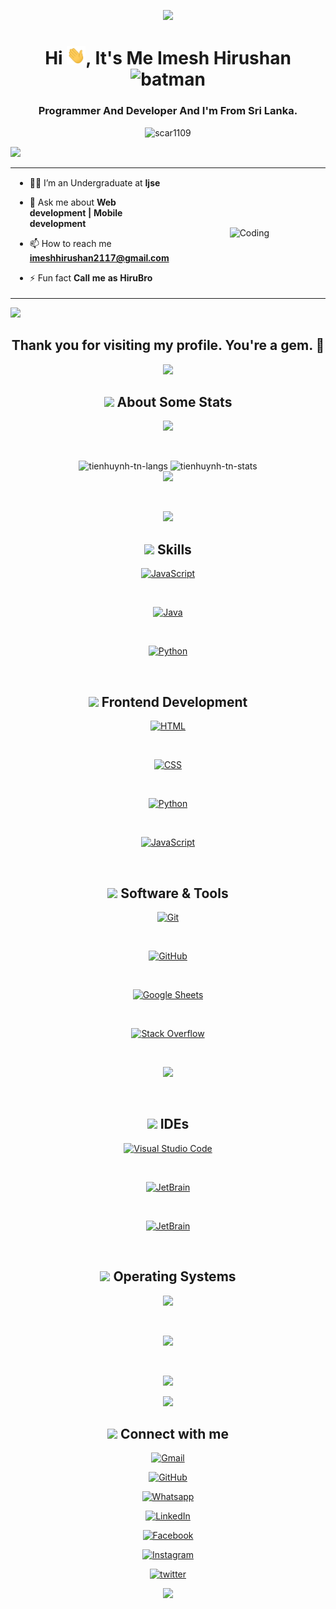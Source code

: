 <p align="center" ><img  src = "https://github.com/7oSkaaa/7oSkaaa/blob/main/Images/about_me.gif?raw=true" width = 100px></p>
<h1 align="center"> Hi <img src="https://raw.githubusercontent.com/ABSphreak/ABSphreak/master/gifs/Hi.gif"  width="30px">, It's Me Imesh Hirushan  <img  src='https://c.tenor.com/--AQwe1rA8EAAAAi/batman-pixel-art.gif'  alt="batman"  width="6%"></h1> 
<h3 align="center">Programmer And Developer And I'm From Sri Lanka.</h3>



<p align="center"> <img src="https://komarev.com/ghpvc/?username=scar1109&label=Profile%20views&color=0e75b6&style=flat" alt="scar1109" /> </p> 

<img  src="https://user-images.githubusercontent.com/73097560/115834477-dbab4500-a447-11eb-908a-139a6edaec5c.gif">

<table align="center">
<tr border="none">
<td width="50%" align="left">
  
- 🧑‍🎓 I’m an Undergraduate at **Ijse**

- 💬 Ask me about **Web development | Mobile development**

- 📫 How to reach me **imeshhirushan2117@gmail.com**
  
- ⚡ Fun fact **Call me as HiruBro**

</td>
<td width="50%" align="center">

  <img align="center" alt="Coding" width="450" src="https://github.com/7oSkaaa/7oSkaaa/blob/main/Images/Right_Side.gif?raw=true">
  
  </td>
</tr>
</table>

<img  src="https://user-images.githubusercontent.com/73097560/115834477-dbab4500-a447-11eb-908a-139a6edaec5c.gif">

<div align="center"> 

## Thank you for visiting my profile. You're a gem. :gem:

<img  src="https://profile-counter.glitch.me/imeshhirushan2117/count.svg">

<div/>

<div align="center">

## <img  src="https://media0.giphy.com/media/cNZqrH5IzOG0xrlWks/giphy.gif?cid=ecf05e47map255q427en9uprqc1sb0unjq5k4fnqg5pmhhs4&rid=giphy.gif&ct=s"  width="50px"> About Some Stats

<img  src="https://user-images.githubusercontent.com/73097560/115834477-dbab4500-a447-11eb-908a-139a6edaec5c.gif">

&emsp;

<div  align="center">

<img  height="150em"  src="https://github-readme-stats.vercel.app/api/top-langs/?username=imeshhirushan2117&layout=compact&show_icon=true&theme=algolia"  alt="tienhuynh-tn-langs"/>

<img  height="150em"  src="https://github-readme-stats.vercel.app/api/?username=imeshhirushan2117&layout=compact&show_icon=true&theme=algolia"  alt="tienhuynh-tn-stats"/>

</div>

<div  align="center">

<img  src="http://github-readme-streak-stats.herokuapp.com?user=imeshhirushan2117&theme=algolia&background=0d1117&hide_border=true"  />
</div>

&emsp;

<img  src="https://user-images.githubusercontent.com/73097560/115834477-dbab4500-a447-11eb-908a-139a6edaec5c.gif">
<div/>

<div align="center">

## <img  src="https://media2.giphy.com/media/QssGEmpkyEOhBCb7e1/giphy.gif?cid=ecf05e47a0n3gi1bfqntqmob8g9aid1oyj2wr3ds3mg700bl&rid=giphy.gif"  width ="25"><b> Skills</b>
<p  align="center">


<a  href="https://developer.mozilla.org/en-US/docs/Web/JavaScript"  target="_blank">

<img  alt="JavaScript"  src="https://img.shields.io/badge/JavaScript%20-%23F7DF1E.svg?style=plastic&logo=javascript&logoColor=black">

</a>

&emsp;

<a  href="https://www.java.com"  target="_blank">

<img  alt="Java"  src="https://img.shields.io/badge/Java-%23007396.svg?style=plastic&logo=java&logoColor=white">

</a>

&emsp;

<a  href="https://www.python.org"  target="_blank">

<img  alt="Python"  src="https://img.shields.io/badge/Python%20-%2314354C.svg?style=plastic&logo=python&logoColor=white">
</a>

</p>

&emsp;

## <img   src = "https://github.com/7oSkaaa/7oSkaaa/blob/main/Images/Front_End.gif?raw=true"  width = 50px><b>  Frontend Development</b>

<p  align="center">


<a  href="https://www.w3.org/html/"  target="_blank">

<img  alt="HTML"  src="https://img.shields.io/badge/HTML5%20-%23E34F26.svg?style=plastic&logo=html5&logoColor=white">

</a>

&emsp;

<a  href="https://www.w3schools.com/css/"  target="_blank">

<img  alt="CSS"  src="https://img.shields.io/badge/CSS%20-%231572B6.svg?style=plastic&logo=css3&logoColor=white">

</a>

&emsp;

<a  href="https://www.python.org"  target="_blank">

<img  alt="Python"  src="https://img.shields.io/badge/react-%2361DAFB.svg?style=plastic&logo=React&logoColor=black">

</a>

&emsp;

<a  href="https://developer.mozilla.org/en-US/docs/Web/JavaScript"  target="_blank">

<img  alt="JavaScript"  src="https://img.shields.io/badge/JavaScript%20-%23F7DF1E.svg?style=plastic&logo=javascript&logoColor=black">

</a>

</p>

&emsp;

## <img   src = "https://github.com/7oSkaaa/7oSkaaa/blob/main/Images/Software_Tools.gif?raw=true"  width = 50px><b>   Software & Tools</b>


<p  align="center">

<a  href="#"><img  alt="Git"  src="https://img.shields.io/badge/Git%20-%23F05033.svg?style=plastic&logo=git&logoColor=white"></a>

&emsp;

<a  href="#"><img  alt="GitHub"  src="https://img.shields.io/badge/github-%23181717.svg?style=plastic&logo=github&logoColor=white"></a>

&emsp;

<a  href="#"><img  alt="Google Sheets"  src="https://img.shields.io/badge/Google%20Sheets%20-%2334A853.svg?style=plastic&logo=google%20sheets&logoColor=white"></a>



&emsp;

<a  href="#"><img  alt="Stack Overflow"  src="https://img.shields.io/badge/-Stack%20Overflow-FE7A16?style=plastic&logo=stack-overflow&logoColor=white"></a>



&emsp;

<a  href="#"><img  src="https://img.shields.io/badge/mysql-%234479A1.svg?&style=plastic&logo=mysql&logoColor=white"/></a>

</p>

  &emsp;

## <img   src = "https://github.com/7oSkaaa/7oSkaaa/blob/main/Images/IDEs.gif?raw=true"  width = 50px><b>   IDEs</b>


<p  align="center">


<a  href="#"><img  alt="Visual Studio Code"  src="https://img.shields.io/badge/Visual%20Studio%20Code-0078d7.svg?style=plastic&logo=visual-studio-code&logoColor=white"></a>

&emsp;

<a  href=""><img  alt="JetBrain"  src="https://img.shields.io/badge/Intellij IDEA-F62E5B.svg?style=plastic&logo=Intellij IDEA&logoColor=white" /></a>

&emsp;

<a  href="#"><img  alt="JetBrain"  src="https://img.shields.io/badge/PyCharm-7FD972.svg?style=plastic&logo=PyCharm&logoColor=white" /></a>

</p>

</p>

&emsp;

## <img   src = "https://github.com/7oSkaaa/7oSkaaa/blob/main/Images/OS.gif?raw=true"  width = 50px><b> Operating Systems</b>



<p  align="center">


<a  href="#"><img  src="https://img.shields.io/badge/Windows-0078D6?style=plastic&logo=windows&logoColor=white"></a>

&emsp;

<a  href="#"><img  src="https://img.shields.io/badge/Ubuntu-E95420?style=plastic&logo=ubuntu&logoColor=white"></a>

&emsp;

<a  href="#"><img  src="https://img.shields.io/badge/Kali linux-2c3e50?style=plastic&logo=Kalilinux&logoColor=white"></a>

</p>

<div/>

<img  src="https://user-images.githubusercontent.com/73097560/115834477-dbab4500-a447-11eb-908a-139a6edaec5c.gif">
<div/>

<div  align="center">

## <picture>  <img  src="https://github.com/7oSkaaa/7oSkaaa/blob/main/Images/Connect-with-me.gif?raw=true"  width="100px">  </picture> Connect with me



<a  href="imeshhirushan2117@gmail.com"><img  img  src="https://img.shields.io/badge/gmail-%23EA4335.svg?style=plastic&logo=gmail&logoColor=white"  alt="Gmail"/></a>

<a  href="https://github.com/imeshhirushan2117"><img  src="https://img.shields.io/badge/github-%23181717.svg?style=plastic&logo=github&logoColor=white"  alt="GitHub"/></a>

<a  href="https://wa.me/0779201232"><img  src="https://img.shields.io/badge/whatsapp-%2325D366.svg?style=plastic&logo=whatsapp&logoColor=white"  alt="Whatsapp"/></a>

<a  href="https://www.linkedin.com/in/imesh-hirushan-b2aab1224/"><img  src="https://img.shields.io/badge/linkedin-%230A66C2.svg?style=plastic&logo=linkedin&logoColor=white"  alt="LinkedIn"/></a>

<a  href="https://https://www.facebook.com/imesh.hirushan.98/"><img  src="https://img.shields.io/badge/facebook-%231877F2.svg?style=plastic&logo=facebook&logoColor=white"  alt="Facebook"/></a>

<a  href="https://www.instagram.com/_imesh_hirushan_/"><img  src="https://img.shields.io/badge/instagram-%23E4405F.svg?style=plastic&logo=instagram&logoColor=white"  alt="Instagram"/></a>

<a  href="https://msng.link/o/?ahmed.7oskaa=sc"><img  src="https://img.shields.io/badge/Twitter-1D9BF0.svg?style=plastic&logo=twitter&logoColor=white"  alt="twitter"/></a>
</div>

<img  src="https://user-images.githubusercontent.com/73097560/115834477-dbab4500-a447-11eb-908a-139a6edaec5c.gif">
<div/>
